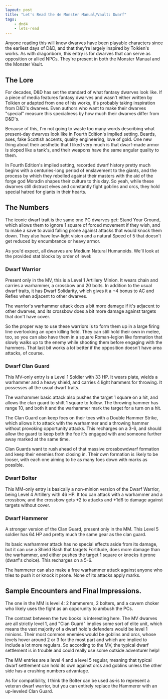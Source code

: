 ```yaml
---
layout: post
title: "Let's Read the 4e Monster Manual/Vault: Dwarf"
tags:
    - dnd4
    - lets-read
---
```


Anyone reading this will know dwarves have been playable characters since the
earliest days of D&D, and that they're largely inspired by Tolkien's works. As
with dragonborn, this entry is for dwarves that can serve as opposition or
allied NPCs. They're present in both the Monster Manual and the Monster Vault.

## The Lore

For decades, D&D has set the standard of what fantasy dwarves look like. If a
piece of media features fantasy dwarves and wasn't either written by Tolkien or
adapted from one of his works, it's probably taking inspiration from D&D's
dwarves. Even authors who want to make their dwarves "special" measure this
specialness by how much their dwarves differ from D&D's.

Because of this, I'm not going to waste too many words describing what
present-day dwarves look like in Fourth Edition's implied setting. Beards, axes,
fake Scottish accents, quality engineering, love of gold. One new thing about
their aesthetic that I liked very much is that dwarf-made armor is sloped like a
tank's, and their weapons have the same angular quality to them.

In Fourth Edition's implied setting, recorded dwarf history pretty much begins
with a centuries-long period of enslavement to the giants, and the process by
which they rebelled against their masters with the aid of the forge god Moradin
shapes their culture to this day. So yeah, while these dwarves still distrust
elves and constantly fight goblins and orcs, they hold special hatred for giants
in their hearts.

## The Numbers

The iconic dwarf trait is the same one PC dwarves get: Stand Your Ground, which
allows them to ignore 1 square of forced movement if they wish, and to make a
save to avoid falling prone against attacks that would knock them down. They
also have low-light vision and a natural Speed of 5 that doesn't get reduced by
encumbrance or heavy armor.

As you'd expect, all dwarves are Medium Natural Humanoids. We'll look at the
provided stat blocks by order of level:

### Dwarf Warrior

Present only in the MV, this is a Level 1 Artillery Minion. It wears chain and
carries a warhammer, a crossbow and 20 bolts. In addition to the usual dwarf
traits, it has Dwarf Solidarity, which gives it a +4 bonus to AC and Reflex when
adjacent to other dwarves.

The warrior's warhammer attack does a bit more damage if it's adjacent to other
dwarves, and its crossbow does a bit more damage against targets that don't have
cover.

So the proper way to use these warriors is to form them up in a large firing
line overlooking an open killing field. They can still hold their own in melee,
too, so you can also have them in a square Roman-legion like formation that
slowly walks up to the enemy while shooting them before engaging with the
hammers. That last bit works a lot better if the opposition doesn't have area
attacks, of course.

### Dwarf Clan Guard

This MV-only entry is a Level 1 Soldier with 33 HP. It wears plate, wields a
warhammer and a heavy shield, and carries 4 light hammers for throwing. It
possesses all the usual dwarf traits.

The warhammer basic attack also pushes the target 1 square on a hit, and allows
the clan guard to shift 1 square to follow. The throwing hammer has range 10,
and both it and the warhammer mark the target for a turn on a hit.

The Clan Guard can keep foes on their toes with a Double Hammer Strike, which
allows it to attack with the warhammer and a throwing hammer without provoking
opportunity attacks. This recharges on a 3-6, and should allow the guard to keep
both the foe it's engaged with and someone further away marked at the same time.

Clan Guards want to rush ahead of that massive crossbowdwarf formation and keep
their enemies from closing in. Their own formation is likely to be looser, with
each one aiming to tie as many foes down with marks as possible.

### Dwarf Bolter

This MM-only entry is basically a non-minion version of the Dwarf Warrior, being
Level 4 Artillery with 46 HP. It too can attack with a warhammer and a crossbow,
and the crossbow gets +2 to attacks and +1d6 to damage against targets without
cover.

### Dwarf Hammerer

A stronger version of the Clan Guard, present only in the MM. This Level 5
soldier has 64 HP and pretty much the same gear as the clan guard.

Its basic warhammer attack has no special effects aside from its damage, but it
can use a Shield Bash that targets Fortitude, does more damage than the
warhammer, and either pushes the target 1 square or knocks it prone (dwarf's
choice). This recharges on a 5-6.

The hammerer can also make a free warhammer attack against anyone who tries to
push it or knock it prone. None of its attacks apply marks.

## Sample Encounters and Final Impressions.

The one in the MM is level 4: 2 hammerers, 2 bolters, and a cavern choker who
likely uses the fight as an opporunity to ambush the PCs.

The contrast between the two books is interesting here. The MV dwarves are all
strictly level 1, and "Clan Guard" implies some sort of elite unit, which means
the vast majority of a dwarf hold's defenders would be level 1 minions. Their
most common enemies would be goblins and orcs, whose levels hover around 2 or 3
for the most part and which are implied to include a lot more regulars. So
according to the MV, the typical dwarf settlement is in trouble and could really
use some outside adventurer help!

The MM entries are a level 4 and a level 5 regular, meaning that typical dwarf
settlement can hold its own against orcs and goblins unless the other side has a
crushing numbers advantage.

As for compatibility, I think the Bolter can be used as-is to represent a
veteran dwarf warrior, but you can entirely replace the Hammerer with an
up-leveled Clan Guard.
